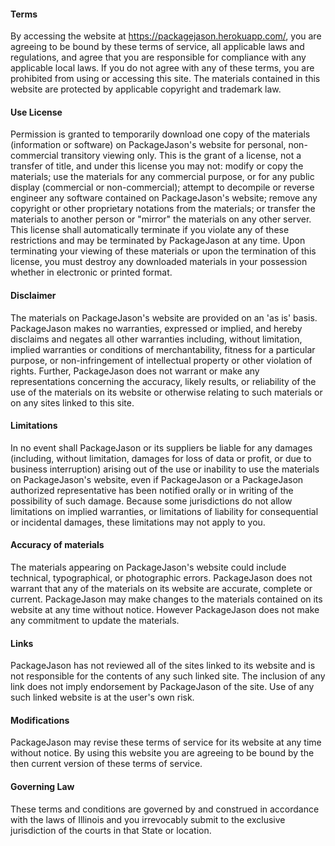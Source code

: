 #### Terms

By accessing the website at https://packagejason.herokuapp.com/, you are agreeing to be bound by these terms of service, all applicable laws and regulations, and agree that you are responsible for compliance with any applicable local laws. If you do not agree with any of these terms, you are prohibited from using or accessing this site. The materials contained in this website are protected by applicable copyright and trademark law.

#### Use License

Permission is granted to temporarily download one copy of the materials (information or software) on PackageJason's website for personal, non-commercial transitory viewing only. This is the grant of a license, not a transfer of title, and under this license you may not:
modify or copy the materials;
use the materials for any commercial purpose, or for any public display (commercial or non-commercial);
attempt to decompile or reverse engineer any software contained on PackageJason's website;
remove any copyright or other proprietary notations from the materials; or
transfer the materials to another person or "mirror" the materials on any other server.
This license shall automatically terminate if you violate any of these restrictions and may be terminated by PackageJason at any time. Upon terminating your viewing of these materials or upon the termination of this license, you must destroy any downloaded materials in your possession whether in electronic or printed format.

#### Disclaimer

The materials on PackageJason's website are provided on an 'as is' basis. PackageJason makes no warranties, expressed or implied, and hereby disclaims and negates all other warranties including, without limitation, implied warranties or conditions of merchantability, fitness for a particular purpose, or non-infringement of intellectual property or other violation of rights.
Further, PackageJason does not warrant or make any representations concerning the accuracy, likely results, or reliability of the use of the materials on its website or otherwise relating to such materials or on any sites linked to this site.

#### Limitations

In no event shall PackageJason or its suppliers be liable for any damages (including, without limitation, damages for loss of data or profit, or due to business interruption) arising out of the use or inability to use the materials on PackageJason's website, even if PackageJason or a PackageJason authorized representative has been notified orally or in writing of the possibility of such damage. Because some jurisdictions do not allow limitations on implied warranties, or limitations of liability for consequential or incidental damages, these limitations may not apply to you.

#### Accuracy of materials

The materials appearing on PackageJason's website could include technical, typographical, or photographic errors. PackageJason does not warrant that any of the materials on its website are accurate, complete or current. PackageJason may make changes to the materials contained on its website at any time without notice. However PackageJason does not make any commitment to update the materials.

#### Links

PackageJason has not reviewed all of the sites linked to its website and is not responsible for the contents of any such linked site. The inclusion of any link does not imply endorsement by PackageJason of the site. Use of any such linked website is at the user's own risk.

#### Modifications

PackageJason may revise these terms of service for its website at any time without notice. By using this website you are agreeing to be bound by the then current version of these terms of service.

#### Governing Law

These terms and conditions are governed by and construed in accordance with the laws of Illinois and you irrevocably submit to the exclusive jurisdiction of the courts in that State or location.
